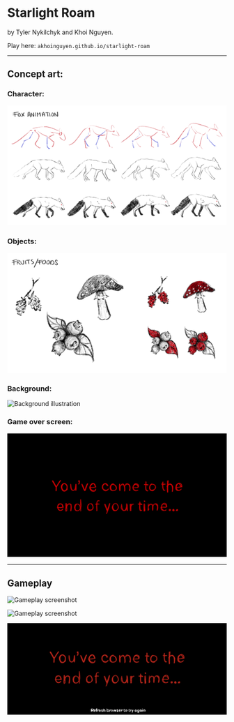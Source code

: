 # Starlight Roam

by Tyler Nykilchyk and Khoi Nguyen.

Play here: ```akhoinguyen.github.io/starlight-roam```

---

## Concept art:

### Character:

![Style sheet of the playable character](/concept-art/foxconcept.jpg)

### Objects:

![Style sheet of still objects](/concept-art/foodconcept.jpg)

### Background:

![Background illustration](/concept-art/backgroundconcept.jpg)

### Game over screen:

![Game over screen illustration](/concept-art/endscreenconcept.jpg)

---

## Gameplay

![Gameplay screenshot](/gameplay-screenshots/screenshot-1.png)

![Gameplay screenshot](/gameplay-screenshots/screenshot-2.png)

![Gameplay screenshot](/gameplay-screenshots/screenshot-3.png)
